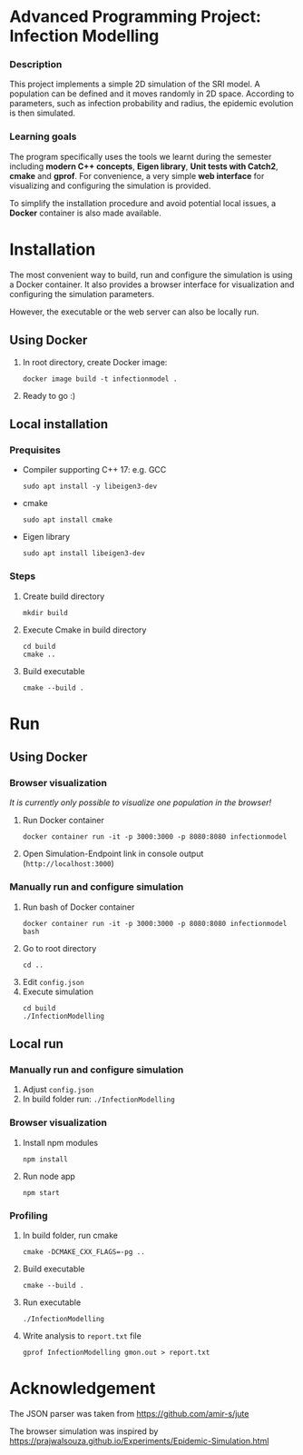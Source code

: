 # Advanced Programming Project: Infection Modelling

### Description

This project implements a simple 2D simulation of the SRI model. A population can be defined and it moves randomly in 2D space. According to parameters, such as infection probability and radius, the epidemic evolution is then simulated.

### Learning goals

The program specifically uses the tools we learnt during the semester including **modern C++ concepts**, **Eigen library**, **Unit tests with Catch2**, **cmake** and **gprof**.
For convenience, a very simple **web interface** for visualizing and configuring the simulation is provided.

To simplify the installation procedure and avoid potential local issues, a **Docker** container is also made available.

# Installation

The most convenient way to build, run and configure the simulation is using a Docker container. It also provides a browser interface for visualization and configuring the simulation parameters.

However, the executable or the web server can also be locally run.

## Using Docker

1. In root directory, create Docker image:

   ```
   docker image build -t infectionmodel .
   ```

2. Ready to go :)

## Local installation

### Prequisites

- Compiler supporting C++ 17: e.g. GCC
  ```
  sudo apt install -y libeigen3-dev
  ```
- cmake
  ```
  sudo apt install cmake
  ```
- Eigen library
  ```
  sudo apt install libeigen3-dev
  ```

### Steps

1. Create build directory
   ```
   mkdir build
   ```
2. Execute Cmake in build directory
   ```
   cd build
   cmake ..
   ```
3. Build executable
   ```
   cmake --build .
   ```

# Run

## Using Docker

### Browser visualization

_It is currently only possible to visualize one population in the browser!_

1. Run Docker container
   ```
   docker container run -it -p 3000:3000 -p 8080:8080 infectionmodel
   ```
2. Open Simulation-Endpoint link in console output (`http://localhost:3000`)

### Manually run and configure simulation

1. Run bash of Docker container
   ```
   docker container run -it -p 3000:3000 -p 8080:8080 infectionmodel bash
   ```
2. Go to root directory
   ```
   cd ..
   ```
3. Edit `config.json`
4. Execute simulation
   ```
   cd build
   ./InfectionModelling
   ```

## Local run

### Manually run and configure simulation

1. Adjust `config.json`
2. In build folder run: `./InfectionModelling`

### Browser visualization

1. Install npm modules

   ```
   npm install
   ```

2. Run node app
   ```
   npm start
   ```

### Profiling

1. In build folder, run cmake
   ```
   cmake -DCMAKE_CXX_FLAGS=-pg ..
   ```
2. Build executable
   ```
   cmake --build .
   ```
3. Run executable
   ```
   ./InfectionModelling
   ```
4. Write analysis to `report.txt` file
   ```
   gprof InfectionModelling gmon.out > report.txt
   ```

<!-- Please be aware that with the current configuration, cmake needs to be executed after each newly added file. -->

# Acknowledgement

The JSON parser was taken from https://github.com/amir-s/jute

The browser simulation was inspired by https://prajwalsouza.github.io/Experiments/Epidemic-Simulation.html
